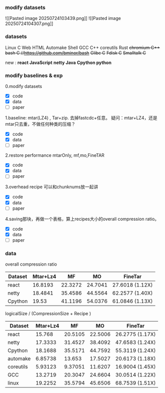 ### modify datasets

![[Pasted image 20250724103439.png]]
![[Pasted image 20250724104307.png]]

### datasets
Linux C
Web HTML
Automake Shell
GCC C++
coreutils Rust
~~chromium C++~~
~~bash C    //https://github.com/bminor/bash~~
~~Glibc C~~
~~Fdisk C~~
~~Smalltalk C~~

new :
**react JavaScript**
**netty Java**
**Cpython python**
### modify baselines & exp
0.modify datasets
- [x] code
- [x] data
- [ ] paper

1.baseline: mtar(LZ4) , Tar+zip. 去掉fastcdc+任意。
疑问：mtar+LZ4，还是mtar只去重，不做任何种类的压缩？
- [x] code
- [x] data
- [ ] paper

2.restore performance
mtarOnly, mf,mo,FineTAR
- [x] code
- [x] data
- [ ] paper

3.overhead recipe
可以和chunknums放一起讲
- [x] code
- [x] data
- [ ] paper

4.saving那块，再做一个表格，算上recipes大小的overall compression ratio。
- [x] code
- [x] data
- [ ] paper

### data

overall compression ratio

| Dataset | Mtar+Lz4 | MF      | MO      | FineTar         |
| ------- | -------- | ------- | ------- | --------------- |
| react   | 16.8193  | 22.3272 | 24.7041 | 27.6018 (1.12X) |
| netty   | 18.4841  | 35.4586 | 44.5564 | 62.2577 (1.40X) |
| Cpython | 19.53    | 41.1196 | 54.0376 | 61.0846 (1.13X) |


logicalSize / (CompressionSize + Recipe )

| Dataset   | Mtar+Lz4 | MF      | MO      | FineTar       |
| --------- | -------- | ------- | ------- | ------------- |
| react     | 15.768   | 20.5105 | 22.5006 | 26.2775 (1.17X) |
| netty     | 17.3333  | 31.4527 | 38.4092 | 47.6583 (1.24X) |
| Cpython   | 18.1688  | 35.5171 | 44.7592 | 55.3119 (1.24X) |
| automake  | 6.85738  | 13.653  | 17.5027 | 20.6173 (1.18X) |
| coreutils | 5.93123  | 9.37051 | 11.6207 | 16.9004 (1.45X) |
| GCC       | 13.2719  | 20.3047 | 24.6604 | 30.0514 (1.22X) |
| linux     | 19.2252  | 35.5794 | 45.6506 | 68.7539 (1.51X) |


